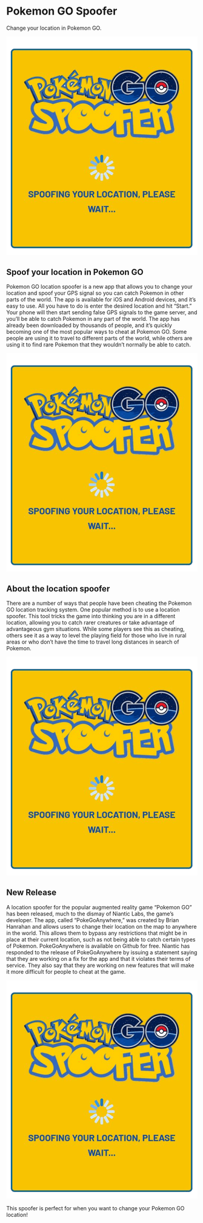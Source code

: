 # Pokemon GO Spoofer

Change your location in Pokemon GO.

[![](/images/v2-spoofer.png)](https://pokemods.com/location-spoofer) 

## Spoof your **location** in Pokemon GO

Pokemon GO location spoofer is a new app that allows you to change your location and spoof your GPS signal so you can catch Pokemon in other parts of the world. The app is available for iOS and Android devices, and it’s easy to use. All you have to do is enter the desired location and hit “Start.” Your phone will then start sending false GPS signals to the game server, and you’ll be able to catch Pokemon in any part of the world. The app has already been downloaded by thousands of people, and it’s quickly becoming one of the most popular ways to cheat at Pokemon GO. Some people are using it to travel to different parts of the world, while others are using it to find rare Pokemon that they wouldn’t normally be able to catch.

[![](/images/v2-spoofer.png)](https://pokemods.com/location-spoofer) 

## About the location spoofer

There are a number of ways that people have been cheating the Pokemon GO location tracking system. One popular method is to use a location spoofer. This tool tricks the game into thinking you are in a different location, allowing you to catch rarer creatures or take advantage of advantageous gym situations. While some players see this as cheating, others see it as a way to level the playing field for those who live in rural areas or who don’t have the time to travel long distances in search of Pokemon.

[![](/images/v2-spoofer.png)](https://pokemods.com/location-spoofer) 

## New Release

A location spoofer for the popular augmented reality game “Pokemon GO” has been released, much to the dismay of Niantic Labs, the game’s developer. The app, called “PokeGoAnywhere,” was created by Brian Hanrahan and allows users to change their location on the map to anywhere in the world. This allows them to bypass any restrictions that might be in place at their current location, such as not being able to catch certain types of Pokemon. PokeGoAnywhere is available on Github for free. Niantic has responded to the release of PokeGoAnywhere by issuing a statement saying that they are working on a fix for the app and that it violates their terms of service. They also say that they are working on new features that will make it more difficult for people to cheat at the game.

[![](/images/v2-spoofer.png)](https://pokemods.com/location-spoofer) 

This spoofer is perfect for when you want to change your Pokemon GO location!
